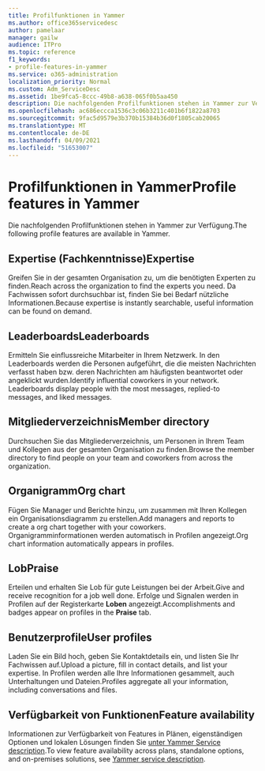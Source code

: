 ```yaml
---
title: Profilfunktionen in Yammer
ms.author: office365servicedesc
author: pamelaar
manager: gailw
audience: ITPro
ms.topic: reference
f1_keywords:
- profile-features-in-yammer
ms.service: o365-administration
localization_priority: Normal
ms.custom: Adm_ServiceDesc
ms.assetid: 1be9fca5-8ccc-49b8-a638-065f0b5aa450
description: Die nachfolgenden Profilfunktionen stehen in Yammer zur Verfügung.
ms.openlocfilehash: ac686eccca1536c3c06b3211c401b6f1822a8703
ms.sourcegitcommit: 9fac5d9579e3b370b15384b36d0f1805cab20065
ms.translationtype: MT
ms.contentlocale: de-DE
ms.lasthandoff: 04/09/2021
ms.locfileid: "51653007"
---
```

# <a name="profile-features-in-yammer"></a><span data-ttu-id="37691-103">Profilfunktionen in Yammer</span><span class="sxs-lookup"><span data-stu-id="37691-103">Profile features in Yammer</span></span>

<span data-ttu-id="37691-104">Die nachfolgenden Profilfunktionen stehen in Yammer zur Verfügung.</span><span class="sxs-lookup"><span data-stu-id="37691-104">The following profile features are available in Yammer.</span></span>
 
## <a name="expertise"></a><span data-ttu-id="37691-105">Expertise (Fachkenntnisse)</span><span class="sxs-lookup"><span data-stu-id="37691-105">Expertise</span></span>

<span data-ttu-id="37691-106">Greifen Sie in der gesamten Organisation zu, um die benötigten Experten zu finden.</span><span class="sxs-lookup"><span data-stu-id="37691-106">Reach across the organization to find the experts you need.</span></span> <span data-ttu-id="37691-107">Da Fachwissen sofort durchsuchbar ist, finden Sie bei Bedarf nützliche Informationen.</span><span class="sxs-lookup"><span data-stu-id="37691-107">Because expertise is instantly searchable, useful information can be found on demand.</span></span>

## <a name="leaderboards"></a><span data-ttu-id="37691-108">Leaderboards</span><span class="sxs-lookup"><span data-stu-id="37691-108">Leaderboards</span></span>

<span data-ttu-id="37691-p102">Ermitteln Sie einflussreiche Mitarbeiter in Ihrem Netzwerk. In den Leaderboards werden die Personen aufgeführt, die die meisten Nachrichten verfasst haben bzw. deren Nachrichten am häufigsten beantwortet oder angeklickt wurden.</span><span class="sxs-lookup"><span data-stu-id="37691-p102">Identify influential coworkers in your network. Leaderboards display people with the most messages, replied-to messages, and liked messages.</span></span>

## <a name="member-directory"></a><span data-ttu-id="37691-111">Mitgliederverzeichnis</span><span class="sxs-lookup"><span data-stu-id="37691-111">Member directory</span></span>

<span data-ttu-id="37691-112">Durchsuchen Sie das Mitgliederverzeichnis, um Personen in Ihrem Team und Kollegen aus der gesamten Organisation zu finden.</span><span class="sxs-lookup"><span data-stu-id="37691-112">Browse the member directory to find people on your team and coworkers from across the organization.</span></span>
  
## <a name="org-chart"></a><span data-ttu-id="37691-113">Organigramm</span><span class="sxs-lookup"><span data-stu-id="37691-113">Org chart</span></span>

<span data-ttu-id="37691-114">Fügen Sie Manager und Berichte hinzu, um zusammen mit Ihren Kollegen ein Organisationsdiagramm zu erstellen.</span><span class="sxs-lookup"><span data-stu-id="37691-114">Add managers and reports to create a org chart together with your coworkers.</span></span> <span data-ttu-id="37691-115">Organigramminformationen werden automatisch in Profilen angezeigt.</span><span class="sxs-lookup"><span data-stu-id="37691-115">Org chart information automatically appears in profiles.</span></span>
  
## <a name="praise"></a><span data-ttu-id="37691-116">Lob</span><span class="sxs-lookup"><span data-stu-id="37691-116">Praise</span></span>

<span data-ttu-id="37691-117">Erteilen und erhalten Sie Lob für gute Leistungen bei der Arbeit.</span><span class="sxs-lookup"><span data-stu-id="37691-117">Give and receive recognition for a job well done.</span></span> <span data-ttu-id="37691-118">Erfolge und Signalen werden in Profilen auf der Registerkarte **Loben** angezeigt.</span><span class="sxs-lookup"><span data-stu-id="37691-118">Accomplishments and badges appear on profiles in the **Praise** tab.</span></span>
 
## <a name="user-profiles"></a><span data-ttu-id="37691-119">Benutzerprofile</span><span class="sxs-lookup"><span data-stu-id="37691-119">User profiles</span></span>

<span data-ttu-id="37691-120">Laden Sie ein Bild hoch, geben Sie Kontaktdetails ein, und listen Sie Ihr Fachwissen auf.</span><span class="sxs-lookup"><span data-stu-id="37691-120">Upload a picture, fill in contact details, and list your expertise.</span></span> <span data-ttu-id="37691-121">In Profilen werden alle Ihre Informationen gesammelt, auch Unterhaltungen und Dateien.</span><span class="sxs-lookup"><span data-stu-id="37691-121">Profiles aggregate all your information, including conversations and files.</span></span>
  
## <a name="feature-availability"></a><span data-ttu-id="37691-122">Verfügbarkeit von Funktionen</span><span class="sxs-lookup"><span data-stu-id="37691-122">Feature availability</span></span>

<span data-ttu-id="37691-123">Informationen zur Verfügbarkeit von Features in Plänen, eigenständigen Optionen und lokalen Lösungen finden Sie [unter Yammer Service description](yammer-service-description.md).</span><span class="sxs-lookup"><span data-stu-id="37691-123">To view feature availability across plans, standalone options, and on-premises solutions, see [Yammer service description](yammer-service-description.md).</span></span>
  


